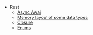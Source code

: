 * Rust
    * [Async Awai](docs/rust/async/async.md)
    * [Memory layout of some data types](docs/rust/memory_layout/memory_layout.md)
    * [Closure](docs/rust/closure/closure.md)
    * [Enums](docs/rust/enums/enums.md)